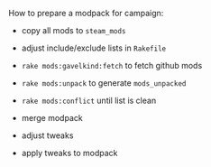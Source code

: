 How to prepare a modpack for campaign:

* copy all mods to `steam_mods`
* adjust include/exclude lists in `Rakefile`
* `rake mods:gavelkind:fetch` to fetch github mods
* `rake mods:unpack` to generate `mods_unpacked`
* `rake mods:conflict` until list is clean

* merge modpack
* adjust tweaks
* apply tweaks to modpack
